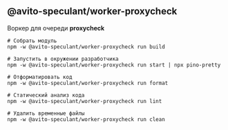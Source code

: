 @avito-speculant/worker-proxycheck
----------------------------------

Воркер для очереди **proxycheck**

```
# Собрать модуль
npm -w @avito-speculant/worker-proxycheck run build

# Запустить в окружении разработчика
npm -w @avito-speculant/worker-proxycheck run start | npx pino-pretty

# Отформатировать код
npm -w @avito-speculant/worker-proxycheck run format

# Статический анализ кода
npm -w @avito-speculant/worker-proxycheck run lint

# Удалить временные файлы
npm -w @avito-speculant/worker-proxycheck run clean

```

